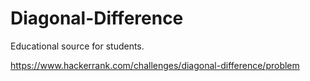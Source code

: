 # Diagonal-Difference
Educational source for students.

https://www.hackerrank.com/challenges/diagonal-difference/problem
